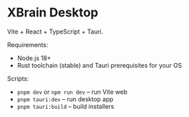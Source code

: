# XBrain Desktop

Vite + React + TypeScript + Tauri.

Requirements:
- Node.js 18+
- Rust toolchain (stable) and Tauri prerequisites for your OS

Scripts:
- `pnpm dev` or `npm run dev` – run Vite web
- `pnpm tauri:dev` – run desktop app
- `pnpm tauri:build` – build installers
